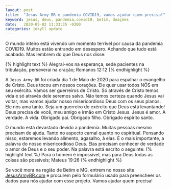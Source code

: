 ```yaml
---
layout: post
title:  "Jesus Army BR e pandemia COVID19, vamos ajudar quem precisa!"
keyword: jesus, deus, pandemia,covid19, betim, doações
date:   2020-05-02 11:33:35 -0300
categories: jekyll update
---
```

O mundo inteiro está vivendo um momento terrível por causa da pandemia COVID19. Muitos estão entrando em desespero. Achando que tudo está acabado. Mas lembrem do que Deus nos disse:

{% highlight text %}
Alegrai-vos na esperança, sede pacientes na tribulação, perseverai na oração; Romanos 12:12
{% endhighlight %}

A `Jesus Army BR` foi criada dia 1 de Maio de 2020 para espalhar o evangelho de Cristo. Deus tocou em nossos corações. Ele quer usar todos NÓS em seu exército. Vamos ser guerreiros de Cristo. Só através de Cristo temos vida e só através dele seremos salvo. Não temos certeza quando Jesus vai voltar, mas vamos ajudar nosso misericordioso Deus com os seus planos. Ele nós ama tanto. Seja um guerreiro do exército que Deus está levantando! Deus precisa de você, meu amigo e irmão em Cristo Jesus. Jesus é amor. A verdade. A vida. Obrigado pai. Obrigado filho. Obrigado espírito santo.

O mundo está devastado devido a pandemia. Muitas pessoas mesmo precisam de ajuda. Tanto no aspecto carnal quanto no espiritual. Pensando nisso, estaremos levando alimento, agasalho, à elas. E o mais importante, a palavra do nosso misericordioso Deus. Elas precisam conhecer de verdade o amor de Deus e o seu poder. Na palavra está escrito o seguinte:
{% highlight text %}
Para o homem é impossível, mas para Deus todas as coisas são possíveis; Mateus 19:26
{% endhighlight %}

Se você mora na região de Betim e MG, entrem no nosso site [JesusArmyBR.com][jesusarmybr] e procurem pelo formulário usado para preencheer os dados para nós ajudar com esse projeto. Vamos ajudar quem precisa! 


[jesusarmybr]: http://www.jesusarmybr.com
